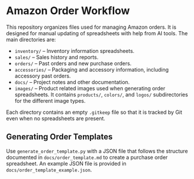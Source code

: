# Amazon Order Workflow

This repository organizes files used for managing Amazon orders. It is designed for manual updating of spreadsheets with help from AI tools. The main directories are:

- `inventory/` – Inventory information spreadsheets.
- `sales/` – Sales history and reports.
- `orders/` – Past orders and new purchase orders.
- `accessories/` – Packaging and accessory information, including accessory past orders.
- `docs/` – Project notes and other documentation.
- `images/` – Product related images used when generating order spreadsheets. It
  contains `products/`, `colors/`, and `logos/` subdirectories for the different
  image types.

Each directory contains an empty `.gitkeep` file so that it is tracked by Git even when no spreadsheets are present.


## Generating Order Templates

Use `generate_order_template.py` with a JSON file that follows the
structure documented in `docs/order_template.md` to create a purchase
order spreadsheet. An example JSON file is provided in
`docs/order_template_example.json`.

